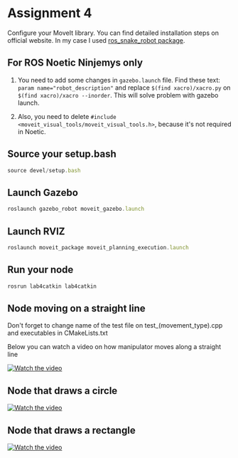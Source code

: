 # Assignment 4 
Configure your MoveIt library. You can find detailed installation steps on official website. In my case I used [ros_snake_robot package](https://github.com/fenixkz/ros_snake_robot).   

## For ROS Noetic Ninjemys only
1. You need to add some changes in `gazebo.launch` file. Find these text: `param name="robot_description"` and replace `$(find xacro)/xacro.py` on `$(find xacro)/xacro --inorder`. This will solve problem with gazebo launch. 

1. Also, you need to delete `#include <moveit_visual_tools/moveit_visual_tools.h>`, because it's not required in Noetic.

## Source your setup.bash
```javascript
source devel/setup.bash
```

## Launch Gazebo
 ```javascript
roslaunch gazebo_robot moveit_gazebo.launch
```

## Launch RVIZ
 ```javascript
roslaunch moveit_package moveit_planning_execution.launch
```

## Run your node
 ```javascript
rosrun lab4catkin lab4catkin
```
## Node moving on a straight line
Don't forget to change name of the test file on test_(movement_type).cpp and executables in CMakeLists.txt

Below you can watch a video on how manipulator moves along a straight line

[![Watch the video](http://i3.ytimg.com/vi/6v5-ZtErJSk/hqdefault.jpg)](https://www.youtube.com/watch?v=6v5-ZtErJSk&feature=youtu.be)

## Node that draws a circle

[![Watch the video](http://i3.ytimg.com/vi/QPuplEMZ1ew/hqdefault.jpg)](https://www.youtube.com/watch?v=QPuplEMZ1ew)

## Node that draws a rectangle

[![Watch the video](https://img.youtube.com/vi/Yplz1VXiJ0M/hqdefault.jpg)](https://www.youtube.com/watch?v=Yplz1VXiJ0M)

